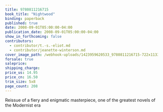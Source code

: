 ```yaml
---
title: 9780811216715
book_title: "Nightwood"
binding: paperback
published: true
date: 2008-09-01T05:00:00-04:00
publication_date: 2008-09-01T05:00:00-04:00
show_in_forthcoming: false
contributors:
  - contributor/t.-s.-eliot.md
  - contributor/jeanette-winterson.md
cover_image_path: /webhook-uploads/1423959620533_9780811216715-722x1133.jpg
forsale: true
saleprice:
shipping_charge:
price_us: 14.95
price_cn: 16.50
trim_size: 5x8
page_count: 208
---
```

Reissue of a fiery and enigmatic masterpiece, one of the greatest novels of the Modernist era

